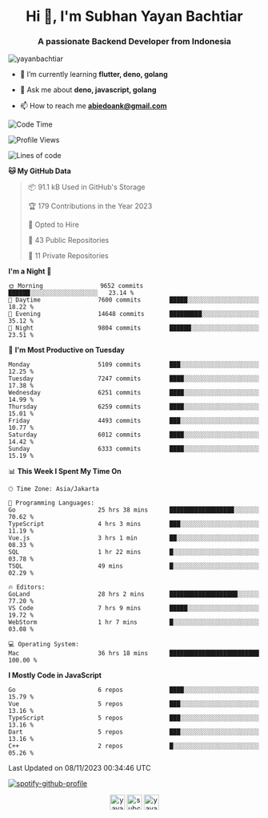 <h1 align="center">Hi 👋, I'm Subhan Yayan Bachtiar</h1>
<h3 align="center">A passionate Backend Developer from Indonesia</h3>

<p align="left"> <img src="https://komarev.com/ghpvc/?username=yayanbachtiar" alt="yayanbachtiar" /> </p>

- 🌱 I’m currently learning **flutter, deno, golang**

- 💬 Ask me about **deno, javascript, golang**

- 📫 How to reach me **abiedoank@gmail.com**

<!--START_SECTION:waka-->
![Code Time](http://img.shields.io/badge/Code%20Time-6%2C084%20hrs%2056%20mins-blue)

![Profile Views](http://img.shields.io/badge/Profile%20Views-0-blue)

![Lines of code](https://img.shields.io/badge/From%20Hello%20World%20I%27ve%20Written-45.4%20million%20lines%20of%20code-blue)

**🐱 My GitHub Data** 

> 📦 91.1 kB Used in GitHub's Storage 
 > 
> 🏆 179 Contributions in the Year 2023
 > 
> 💼 Opted to Hire
 > 
> 📜 43 Public Repositories 
 > 
> 🔑 11 Private Repositories 
 > 
**I'm a Night 🦉** 

```text
🌞 Morning                9652 commits        ██████░░░░░░░░░░░░░░░░░░░   23.14 % 
🌆 Daytime                7600 commits        █████░░░░░░░░░░░░░░░░░░░░   18.22 % 
🌃 Evening                14648 commits       █████████░░░░░░░░░░░░░░░░   35.12 % 
🌙 Night                  9804 commits        ██████░░░░░░░░░░░░░░░░░░░   23.51 % 
```
📅 **I'm Most Productive on Tuesday** 

```text
Monday                   5109 commits        ███░░░░░░░░░░░░░░░░░░░░░░   12.25 % 
Tuesday                  7247 commits        ████░░░░░░░░░░░░░░░░░░░░░   17.38 % 
Wednesday                6251 commits        ████░░░░░░░░░░░░░░░░░░░░░   14.99 % 
Thursday                 6259 commits        ████░░░░░░░░░░░░░░░░░░░░░   15.01 % 
Friday                   4493 commits        ███░░░░░░░░░░░░░░░░░░░░░░   10.77 % 
Saturday                 6012 commits        ████░░░░░░░░░░░░░░░░░░░░░   14.42 % 
Sunday                   6333 commits        ████░░░░░░░░░░░░░░░░░░░░░   15.19 % 
```


📊 **This Week I Spent My Time On** 

```text
🕑︎ Time Zone: Asia/Jakarta

💬 Programming Languages: 
Go                       25 hrs 38 mins      ██████████████████░░░░░░░   70.62 % 
TypeScript               4 hrs 3 mins        ███░░░░░░░░░░░░░░░░░░░░░░   11.19 % 
Vue.js                   3 hrs 1 min         ██░░░░░░░░░░░░░░░░░░░░░░░   08.33 % 
SQL                      1 hr 22 mins        █░░░░░░░░░░░░░░░░░░░░░░░░   03.78 % 
TSQL                     49 mins             █░░░░░░░░░░░░░░░░░░░░░░░░   02.29 % 

🔥 Editors: 
GoLand                   28 hrs 2 mins       ███████████████████░░░░░░   77.20 % 
VS Code                  7 hrs 9 mins        █████░░░░░░░░░░░░░░░░░░░░   19.72 % 
WebStorm                 1 hr 7 mins         █░░░░░░░░░░░░░░░░░░░░░░░░   03.08 % 

💻 Operating System: 
Mac                      36 hrs 18 mins      █████████████████████████   100.00 % 
```

**I Mostly Code in JavaScript** 

```text
Go                       6 repos             ████░░░░░░░░░░░░░░░░░░░░░   15.79 % 
Vue                      5 repos             ███░░░░░░░░░░░░░░░░░░░░░░   13.16 % 
TypeScript               5 repos             ███░░░░░░░░░░░░░░░░░░░░░░   13.16 % 
Dart                     5 repos             ███░░░░░░░░░░░░░░░░░░░░░░   13.16 % 
C++                      2 repos             █░░░░░░░░░░░░░░░░░░░░░░░░   05.26 % 
```




 Last Updated on 08/11/2023 00:34:46 UTC
<!--END_SECTION:waka-->

[![spotify-github-profile](https://spotify-github-profile.vercel.app/api/view?uid=31qtu2k4v3mbxp7clcmm6imuqq6e&cover_image=true&theme=default&show_offline=false&bar_color=53b14f&bar_color_cover=true)](https://github.com/kittinan/spotify-github-profile)


<p align="center">
<a href="https://dev.to/yayanbachtiar" target="blank"><img align="center" src="https://cdn.jsdelivr.net/npm/simple-icons@3.0.1/icons/dev-dot-to.svg" alt="yayanbachtiar" height="30" width="30" /></a>
<a href="https://linkedin.com/in/subchanyayanbachtiar" target="blank"><img align="center" src="https://cdn.jsdelivr.net/npm/simple-icons@3.0.1/icons/linkedin.svg" alt="subchanyayanbachtiar" height="30" width="30" /></a>
<a href="https://codesandbox.com/yayanbachtiar" target="blank"><img align="center" src="https://cdn.jsdelivr.net/npm/simple-icons@3.0.1/icons/codesandbox.svg" alt="yayanbachtiar" height="30" width="30" /></a>
</p>

